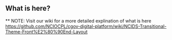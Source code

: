 
## What is here?
** NOTE: Visit our wiki for a more detailed explination of what is here
https://github.com/NCIOCPL/cgov-digital-platform/wiki/NCIDS-Transitional-Theme-Front%E2%80%90End-Layout
